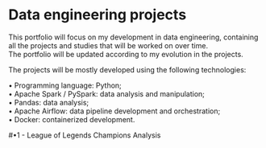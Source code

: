 # Data engineering projects

This portfolio will focus on my development in data engineering, containing all the projects and studies that will be worked on over time.<br>The portfolio will be updated according to my evolution in the projects.

The projects will be mostly developed using the following technologies:

• Programming language: Python;<br>
• Apache Spark / PySpark: data analysis and manipulation;<br>
• Pandas: data analysis;<br>
• Apache Airflow: data pipeline development and orchestration;<br>
• Docker: containerized development.<br>




#•1 - League of Legends Champions Analysis



